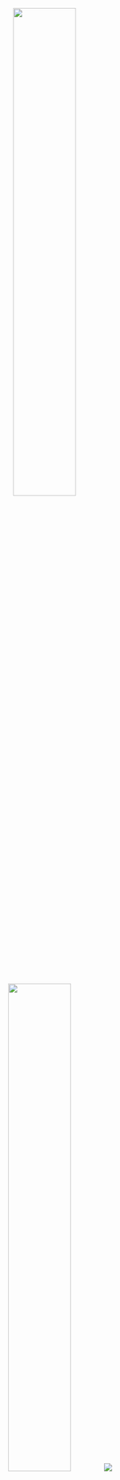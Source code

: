 <p  align="center">
  <img  height="50%"  width="auto"  src  ="https://github-readme-stats.vercel.app/api?username=felipegeroldi&show_icons=true&count_private=true&theme=transparent&hide_border=true&hide=issues,contribs">
  <img  height="50%"  width="auto"  src  ="https://github-readme-stats.vercel.app/api/top-langs/?username=felipegeroldi&layout=compact&hide_border=true&theme=transparent&langs_count=6&hide=jupyter%20notebook,css">
  <img  src  ="https://github-readme-streak-stats.herokuapp.com?user=felipegeroldi&theme=transparent&hide_border=true&border_radius=4&mode=weekly">
</p>